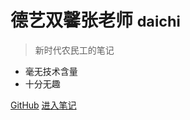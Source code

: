 
# 德艺双馨张老师 <small>daichi</small>

> 新时代农民工的笔记

- 毫无技术含量
- 十分无趣

[GitHub](https://github.com/choudaichi)
[进入笔记](README.md)